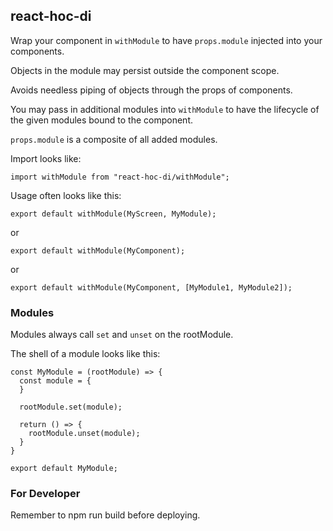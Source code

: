 ## react-hoc-di


Wrap your component in `withModule` to have `props.module` injected into your components.

Objects in the module may persist outside the component scope.

Avoids needless piping of objects through the props of components.

You may pass in additional modules into `withModule` to have the lifecycle
of the given modules bound to the component.

`props.module` is a composite of all added modules.

Import looks like:

`import withModule from "react-hoc-di/withModule";`

Usage often looks like this:

`export default withModule(MyScreen, MyModule);`

or 

`export default withModule(MyComponent);`

or

`export default withModule(MyComponent, [MyModule1, MyModule2]);`

### Modules

Modules always call `set` and `unset` on the rootModule.

The shell of a module looks like this:

```
const MyModule = (rootModule) => {
  const module = {
  }

  rootModule.set(module);

  return () => {
    rootModule.unset(module);
  }
}

export default MyModule;
```

### For Developer

Remember to npm run build before deploying.
